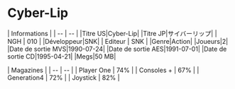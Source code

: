 # Cyber-Lip

| Informations |
| -- | -- |
|Titre US|Cyber-Lip|
|Titre JP|サイバーリップ|
| NGH | 010 |
|Développeur|SNK|
| Editeur | SNK |
|Genre|Action|
|Joueurs|2|
|Date de sortie MVS|1990-07-24|
|Date de sortie AES|1991-07-01|
|Date de sortie CD|1995-04-21|
|Megs|50 MB|


| Magazines |
| -- | -- |
| Player One | 74% |
| Consoles + | 67% |
| Generation4 | 72% |
| Joystick | 82% |